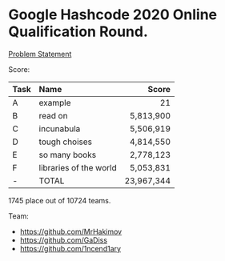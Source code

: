 # Google Hashcode 2020 Online Qualification Round.

[Problem Statement]()

Score:

| Task | Name                   |      Score |
| ---- |:---------------------- | ----------:|
| A    | example                |         21 |
| B    | read on                |  5,813,900 |
| C    | incunabula             |  5,506,919 |
| D    | tough choises          |  4,814,550 |
| E    | so many books          |  2,778,123 |
| F    | libraries of the world |  5,053,831 |
| -    | TOTAL                  | 23,967,344 |

1745 place out of 10724 teams.

Team:

* https://github.com/MrHakimov
* https://github.com/GaDiss
* https://github.com/1ncend1ary
